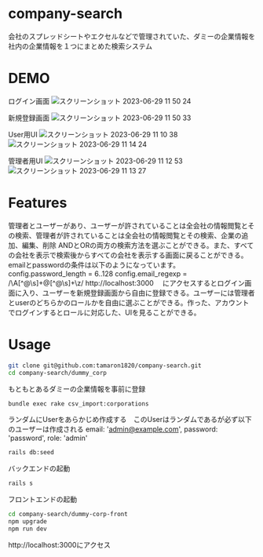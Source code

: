 # company-search
会社のスプレッドシートやエクセルなどで管理されていた、ダミーの企業情報を社内の企業情報を１つにまとめた検索システム

# DEMO
ログイン画面
![スクリーンショット 2023-06-29 11 50 24](https://github.com/tamaron1820/company-search/assets/104906428/25f0f3d7-baad-424c-b063-8ae5822b9dcc)

新規登録画面
![スクリーンショット 2023-06-29 11 50 33](https://github.com/tamaron1820/company-search/assets/104906428/73fd7b53-62a2-430d-b871-77d993621ade)

User用UI
![スクリーンショット 2023-06-29 11 10 38](https://github.com/tamaron1820/company-search/assets/104906428/dc75804c-685d-4235-9252-f88ce3ae87ee)
![スクリーンショット 2023-06-29 11 14 24](https://github.com/tamaron1820/company-search/assets/104906428/aef7c354-5db6-48b6-9b87-3ef97d9db34a)

管理者用UI
![スクリーンショット 2023-06-29 11 12 53](https://github.com/tamaron1820/company-search/assets/104906428/995fddfc-f8df-4a62-b7d1-e46daaa87c0e)
![スクリーンショット 2023-06-29 11 13 27](https://github.com/tamaron1820/company-search/assets/104906428/71b48d02-ff1e-4985-abce-cc3864803975)


# Features

管理者とユーザーがあり、ユーザーが許されていることは全会社の情報閲覧とその検索、管理者が許されていることは全会社の情報閲覧とその検索、企業の追加、編集、削除
ANDとORの両方の検索方法を選ぶことができる。また、すべての会社を表示で検索後からすべての会社を表示する画面に戻ることができる。
emailとpasswordの条件は以下のようになっています。
config.password_length = 6..128
config.email_regexp = /\A[^@\s]+@[^@\s]+\z/
http://localhost:3000　
にアクセスするとログイン画面に入り、ユーザーを新規登録画面から自由に登録できる。ユーザーには管理者とuserのどちらかのロールかを自由に選ぶことができる。作った、アカウントでログインするとロールに対応した、UIを見ることができる。

# Usage
```bash
git clone git@github.com:tamaron1820/company-search.git
cd company-search/dummy_corp
```
もともとあるダミーの企業情報を事前に登録
```bash
bundle exec rake csv_import:corporations
```
ランダムにUserをあらかじめ作成する　このUserはランダムであるが必ず以下のユーザーは作成される
  email: 'admin@example.com',
  password: 'password',
  role: 'admin'
```bash
rails db:seed
```
バックエンドの起動
```bash
rails s
```
フロントエンドの起動
```bash
cd company-search/dummy-corp-front
npm upgrade
npm run dev
```
http://localhost:3000にアクセス
